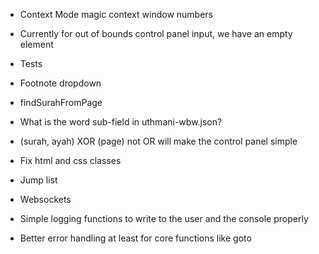- Context Mode magic context window numbers
- Currently for out of bounds control panel input, we have an empty element
- Tests
- Footnote dropdown
- findSurahFromPage
- What is the word sub-field in uthmani-wbw.json?
- (surah, ayah) XOR (page) not OR will make the control panel simple
- Fix html and css classes
- Jump list
- Websockets

- Simple logging functions to write to the user and the console properly
- Better error handling at least for core functions like goto

